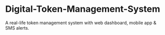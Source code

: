 # Digital-Token-Management-System
A real-life token management system with web dashboard, mobile app &amp; SMS alerts.
